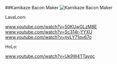 ##Kamikaze Bacon Maker
![Kamikaze Bacon Maker](http://www.onehiveclan.com/uploads/2/8/8/6/28864503/6718308_orig.png)

LavaLoon:

www.youtube.com/watch?v=50KUwGLzM8E  
www.youtube.com/watch?v=Sc314r-YYXU  
www.youtube.com/watch?v=nyLY71qv67o

HoLo:

www.youtube.com/watch?v=Uk9W4TTayoc


